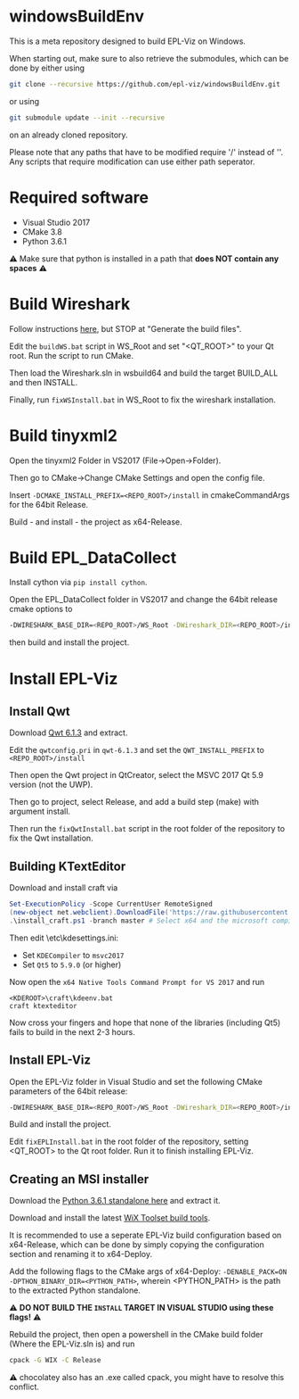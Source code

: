 # windowsBuildEnv

This is a meta repository designed to build EPL-Viz on Windows.

When starting out, make sure to also retrieve the submodules, which can be done by either using

```bash
git clone --recursive https://github.com/epl-viz/windowsBuildEnv.git
```

or using

```bash
git submodule update --init --recursive
```

on an already cloned repository.

Please note that any paths that have to be modified require '/' instead of '\'. Any scripts that require modification can use either path seperator.

# Required software

 - Visual Studio 2017
 - CMake 3.8
 - Python 3.6.1
 
:warning: Make sure that python is installed in a path that **does NOT contain any spaces** :warning:
 
# Build Wireshark

Follow instructions [here](https://www.wireshark.org/docs/wsdg_html_chunked/ChSetupWin32.html), but STOP at "Generate the build files".

Edit the `buildWS.bat` script in WS_Root and set "<QT_ROOT>" to your Qt root. Run the script to run CMake.

Then load the Wireshark.sln in wsbuild64 and build the target BUILD_ALL and then INSTALL.

Finally, run `fixWSInstall.bat` in WS_Root to fix the wireshark installation.

# Build tinyxml2

Open the tinyxml2 Folder in VS2017 (File->Open->Folder).

Then go to CMake->Change CMake Settings and open the config file.

Insert `-DCMAKE_INSTALL_PREFIX=<REPO_ROOT>/install` in cmakeCommandArgs for the 64bit Release.

Build - and install - the project as x64-Release.

# Build EPL_DataCollect

Install cython via `pip install cython`.

Open the EPL_DataCollect folder in VS2017 and change the 64bit release cmake options to 

```bash
-DWIRESHARK_BASE_DIR=<REPO_ROOT>/WS_Root -DWireshark_DIR=<REPO_ROOT>/install/lib/Wireshark -DTinyXML2_ROOT=<REPO_ROOT>/install -DCMAKE_INSTALL_PREFIX=<REPO_ROOT>/install -T host=x64
```

then build and install the project.

# Install EPL-Viz

## Install Qwt

Download [Qwt 6.1.3](https://sourceforge.net/projects/qwt/files/qwt/6.1.3/) and extract.

Edit the `qwtconfig.pri` in `qwt-6.1.3` and set the `QWT_INSTALL_PREFIX` to `<REPO_ROOT>/install`

Then open the Qwt project in QtCreator, select the MSVC 2017 Qt 5.9 version (not the UWP).

Then go to project, select Release, and add a build step (make) with argument install.

Then run the `fixQwtInstall.bat` script in the root folder of the repository to fix the Qwt installation.

## Building KTextEditor

Download and install craft via
```ps1
Set-ExecutionPolicy -Scope CurrentUser RemoteSigned
(new-object net.webclient).DownloadFile('https://raw.githubusercontent.com/KDE/craft/master/setup/install_craft.ps1', (Get-Item -Path ".\" -Verbose).FullName + 'install_craft.ps1' )
.\install_craft.ps1 -branch master # Select x64 and the microsoft compiler
```

Then edit <KDEROOT>\etc\kdesettings.ini:
  - Set `KDECompiler` to `msvc2017`
  - Set `Qt5` to `5.9.0` (or higher)

Now open the `x64 Native Tools Command Prompt for VS 2017` and run
```
<KDEROOT>\craft\kdeenv.bat
craft ktexteditor
```

Now cross your fingers and hope that none of the libraries (including Qt5) fails to build in the next 2-3 hours.

## Install EPL-Viz

Open the EPL-Viz folder in Visual Studio and set the following CMake parameters of the 64bit release:

```bash
-DWIRESHARK_BASE_DIR=<REPO_ROOT>/WS_Root -DWireshark_DIR=<REPO_ROOT>/install/lib/Wireshark -DTinyXML2_ROOT=<REPO_ROOT>/install -DQt5_DIR=<QT_ROOT>/5.9/msvc2017_64/lib/cmake/Qt5 -DCMAKE_INSTALL_PREFIX=<REPO_ROOT>/install -T host=x64
```

Build and install the project.

Edit `fixEPLInstall.bat` in the root folder of the repository, setting <QT_ROOT> to the Qt root folder. Run it to finish installing EPL-Viz.

## Creating an MSI installer

Download the [Python 3.6.1 standalone here](https://www.python.org/ftp/python/3.6.1/python-3.6.1-embed-amd64.zip) and extract it.

Download and install the latest [WiX Toolset build tools](http://wixtoolset.org/releases/).

It is recommended to use a seperate EPL-Viz build configuration based on x64-Release, which can be done by simply copying the configuration section and renaming it to x64-Deploy. 

Add the following flags to the CMake args of x64-Deploy: `-DENABLE_PACK=ON -DPTHON_BINARY_DIR=<PYTHON_PATH>`, wherein <PYTHON_PATH> is the path to the extracted Python standalone.

:warning: **DO NOT BUILD THE `INSTALL` TARGET IN VISUAL STUDIO using these flags!** :warning:

Rebuild the project, then open a powershell in the CMake build folder (Where the EPL-Viz.sln is) and run

```bash
cpack -G WIX -C Release
```

:warning: chocolatey also has an .exe called cpack, you might have to resolve this conflict.

